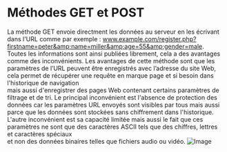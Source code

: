 # Méthodes GET et POST 
La méthode GET envoie directment les données au serveur en les écrivant dans l'URL comme par exemple : www.example.com/register.php?firstname=peter&amp;name=miller&amp;age=55&amp;gender=male.
Toutes les informations sont ainsi publiées librement, cela a des avantages comme des inconvénients. 
Les avantages de cette méthode sont que les paramètres de l’URL peuvent être enregistrés avec l’adresse du site Web, cela permet de récupérer une requête en marque page et si besoin dans l'historique de navigation\
mais aussi d'enregistrer des pages Web contenant certains paramètres de filtrage et de tri. 
Le principal inconvénient est l'absence de protection des données car les paramètres URL envoyés sont visibles par tous mais aussi parce que les données sont stockées sans chiffrement dans l'historique. 
L'autre inconvénient est sa capacité limitée mais aussi le fait que ces paramètres ne sont que des caractères ASCII tels que des chiffres, lettres et caractères spéciaux\
et non des données binaires telles que fichiers audio ou vidéo. 
![Image](https://2.bp.blogspot.com/-Y3I4eNUzdt0/VFTA2CgINyI/AAAAAAAAU7w/zUYYGUt1Z_4/s1600/difference_between_get_and_post_method.png)

